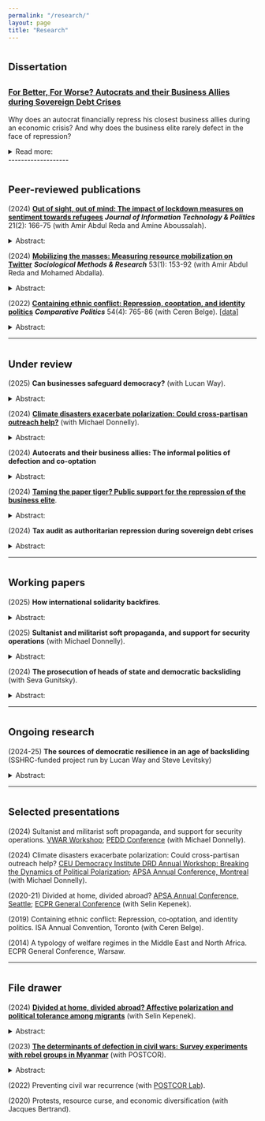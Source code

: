 ```yaml
---
permalink: "/research/"
layout: page
title: "Research"
---
```


# <span style="font-size: 20px; ">Dissertation</span>
## <span style="font-size: 16px; "> [For Better, For Worse? Autocrats and their Business Allies during Sovereign Debt Crises](https://tspace.library.utoronto.ca/handle/1807/140563) </span>

Why does an autocrat financially repress his closest business allies during an economic crisis? And why does the business elite rarely defect in the face of repression?

<details> <summary>Read more:</summary>
On the one hand, the financial extortion of the wealthy businesspeople may provide a quick windfall for the regime to survive through a prolonged fiscal crisis. Indeed, the financial shakedown of businesses during economic downturns is quite common across different types of autocratic regimes. However, it is also risky: autocrats may damage their reputation in the international markets with coercive acts like expropriations. Violent repression of political insiders may also trigger collective elite dissent against the regime. Endowed with structural and disruptive power, the business elite may defect from the regime by mobilizing protests and funding the opposition. And yet, despite these inherent risks, dictators choose to financially extort or purge their business allies during economic crises. One might expect dictator’s business allies to defect from the regime in the face of financial repression. However, on average, they do not. The available data suggest that business opposition to autocratic regimes is a rare event. Why?

<p>
In my dissertation, I argue that autocrats can financially coerce their business allies during sovereign debt crises with little political cost. They do so by relying on less intensive coercive tactics like tax audits. The co-opted business elite also presents a politically expedient target for repression. First, they can be incorporated into the support coalition in exchange for material benefits without institutional power-sharing concessions. That is why they are relatively easy targets for coercion and less likely to defect from the regime during major crises. Second, due to cronyism and corruption, they lack public support, and the dictator can easily mobilize public opinion to justify their repression and frame it as a crackdown on corruption. In other words, co-optation is a poisonous pill for businesses. The politically connected business elite become punching bags for the dictator during major crises without a credible threat of defection. Once co-opted, the cards get stacked against them, despite their structural power.
</p>
</details>
-------------------

# <span style="font-size: 20px; ">Peer-reviewed publications</span>

(2024) **[Out of sight, out of mind: The impact of lockdown measures on sentiment towards refugees](https://www.tandfonline.com/doi/full/10.1080/19331681.2023.2183301#:~:text=The%20findings%20suggest%20that%20the,in%20response%20to%20the%20pandemic.)** ***Journal of Information Technology & Politics*** 21(2): 166-75 (with Amir Abdul Reda and Amine Aboussalah). 
<details> <summary>Abstract:</summary> How did COVID-19 related movement restrictions impact sentiment toward refugees? Existing theories offer conflicting answers. On the one hand, contact theories suggest that movement restrictions might reduce casual interactions with refugees, leading to less negative sentiments. On the other hand, integrated threat theories suggest refugees may be perceived as a security threat and blamed for these movement restrictions in the first place. To gauge the effect of movement restrictions, we investigate the effect of physical isolation on sentiments toward refugees in Turkey by using a novel dataset. We use Google Mobility Reports’ measurements of movement and our measures of sentiments toward refugees using refugee-related tweets from Turkey. Statistical analysis shows that xenophobic sentiment generally decreased during the pandemic. Our study shows that different types of reduced mobility correlate with increased sympathy toward refugees: the more people stay at home, the more positive sentiments toward refugees they exhibit on Twitter. We conclude by proposing two possible causal mechanisms for these findings. The findings suggest that the absence of casual contact with refugees may yield less negative sentiment, and/or that a rally around the flag mechanism yields unprecedented levels of social solidarity in response to the pandemic.
</details>

(2024) **[Mobilizing the masses: Measuring resource mobilization on Twitter](https://journals.sagepub.com/doi/10.1177/0049124120986197)** ***Sociological Methods & Research*** 53(1): 153-92 (with Amir Abdul Reda and Mohamed Abdalla). 
<details> <summary>Abstract:</summary> How can we measure the resource mobilization (RM) efforts of social movements on Twitter? In this article, we create the first-ever measure of social movements’ RM efforts on a social media platform. To this aim, we create a four-conditional lexicon that can parse through tweets and identify those concerned with RM. We also create a simple RM score that can be plotted in a time series format to track the RM efforts of social movements in real-time. We use our tools with millions of tweets from the United States streamed between November 28, 2018, and February 11, 2019, to demonstrate how our measure can help us estimate the saliency and persistency of social movements’ RM efforts. We find that our measure captures RM by successfully cross-checking the variation of this score against protest events in the United States during the same time frame. Finally, we illustrate the descriptive and qualitative utility of our tools for understanding social movements by running conventional topic modeling algorithms on the tweets that were used to compute the RM score and point at specific avenues for theory building and testing. </details>

(2022) **[Containing ethnic conflict: Repression, cooptation, and identity politics](https://www-ingentaconnect-com.myaccess.library.utoronto.ca/content/cuny/cp/2022/00000054/00000004/art00009;jsessionid=2tmvwvakp99lp.x-ic-live-01)** ***Comparative Politics*** 54(4): 765-86 (with Ceren Belge). \[[data\]](https://github.com/semuhi/cp-ethnic-conflict) 
<details> <summary>Abstract:</summary> Why do states target some civilians with collective punishment while coopting others with material goods during an ethnic civil war? This article examines how the Turkish government calibrated its repression and cooptation policies towards the Kurdish population during the counterinsurgency of the 1990s. In contrast to the situational conflict dynamics emphasized by the civil war literature, we explain the distribution of cooptation and repression with the state's identity policy: government policies were more punitive in areas that displayed strong Kurdish linguistic/political identity, or high tribal concentration, while they were more cooptative where the government had fostered a Sunni-Muslim Kurdish identity. The study is based on a novel dataset that includes information about displacement, tribal concentration, and violent events from archival sources. </details>


-------------------

# <span style="font-size: 20px; ">Under review</span>

(2025) **Can businesses safeguard democracy?** (with Lucan Way). 
<details> <summary> Abstract:</summary> While capitalism today is widely seen as a threat to democracy, the free market in fact plays a central role in fostering pluralism. Neoliberal policies are certainly not required for democratic transition or survival.  However, a strong private sector often possesses the wealth and autonomy to finance opposition and promote an independent civil society. At the same time, even rich and powerful private sectors in high-income countries may be vulnerable to government pressure with regulatory coercion – a fact that makes these countries potentially susceptible to democratic backsliding. Indeed, state capture of business – more than business capture of the state – represents the most direct threat to democratic survival. </details>

(2024) **[Climate disasters exacerbate polarization: Could cross-partisan outreach help?](assets/pdf/Natural_Disaster_Polarization_20240520.pdf)** (with Michael Donnelly). 
<details> <summary>Abstract:</summary> Can cross-partisan post-disaster solidarity help depolarize? The impact of natural hazards on polarization is mixed, as elite responses mediate effects. Using two country- year-level datasets, we show that wildfires and flood exposure, on average, exacerbate polarization. We then test the effectiveness of cross-partisan relief aid by Turkey’s main opposition, using an in-person survey experiment. Turkey, an electoral autocracy with intense polarization, government propaganda, and ethnic conflict, presents a hard test case. Our findings reveal that costly public acts may increase political tolerance toward the opposition, despite government propaganda. However, it backfires in terms of affective polarization, leading to perceptions of hypocrisy not just among pro-government voters, but also among ethnic minority in opposition. These results suggest that conventional depolarization tools may have unintended and divergent consequences. </details>

(2024) **Autocrats and their business allies: The informal politics of defection and co-optation**
<details> <summary>Abstract:</summary> Why do (not) business allies defect from authoritarian regimes? An emerging scholarship shows that connected businesses face high political risk, and the autocrat can shake down his business allies during a major economic crisis. And yet, despite their structural and disruptive power, the business elite rarely switches to opposition. I argue that this unusual loyalty does not always stem from credible power-sharing. The more material quid pro quo the business elite engages with the dictator, the less they can credibly threaten him with defection. I present a bargaining game between the dictator and his business allies and test these ideas using a country-year-level dataset of 76 countries for the time period 1992-2019. The results indicate that higher degrees of patrimonial co-optation and sovereign debt crises lower the risk of business opposition to the regime. These findings have implications for our understanding of elite defection that even informal, non-institutional tools of co-optation can effectively deter defection. </details>

(2024) **[Taming the paper tiger? Public support for the repression of the business elite](https://osf.io/zqcyt)**. 
<details> <summary>Abstract:</summary> Why do autocrats financially repress their closest allies during economic downturns? In response to a fiscal crisis, an autocrat may narrow his base, but these purges may backfire and trigger coups and defection. I argue that autocrats take public opinion seriously for decisions of financial repression, and lacking public popularity, their business allies are politically expedient targets. I created visual conjoints with fake LinkedIn profiles of businesspeople and measured people’s support for their repression in Turkey, varying cues of co-optation, and their firm’s characteristics. The results indicate that people are more likely to condone the extra-taxation of the co-opted business elite, who are perceived as rent seekers responsible for the economic crisis. Then I discuss the findings’ external validity with illustrative cases from different types of autocratic regimes. This article contributes to growing scholarships on autocratic legitimacy, micro-level determinants of purges, and the cost of political-connectedness.</details>

(2024) **Tax audit as authoritarian repression during sovereign debt crises** 
<details> <summary>Abstract:</summary> Why do autocrats financially repress some businesses during economic crises? While the financial extortion of businesses may return quick rents during downturns, such coercion in the middle of a crisis may also backfire with defection and reputational costs. Therefore, the regime would strategically calibrate the target and the tool of coercion. I argue that co-opted businesses present a politically expedient target during economic crises. To that aim, autocrats deploy tax audits against these companies as a technical tool of financial repression. I test these ideas using firm-level data from over 32000 companies in 40 electoral autocracies. The findings show that even though tax audits are less likely during sovereign debt crises, that is not true for firms that have secured a public contract. They are more likely and more frequently to be inspected by the tax authorities, especially during debt crises. The results have significant implications for state-business relations under autocratic regimes. </details>

-------------------

# <span style="font-size: 20px; ">Working papers</span>

(2025) **How international solidarity backfires**. 
<details> <summary>Abstract:</summary> Western foreign aid (development and democracy assistance) are more and more clearly and publicly linked to national security and strategic interests. Such shift may have unintended consequences. In recipient countries with high levels of polarization and government propaganda, such ‘securitization’ may further politicize a society, discredit international organizations, and be exploited by autocrats/populists for political gains. In such context, even politically least controversial humanitarian assistance (such as post-disaster recovery aid by Western countries) may be politicized and backfire -- they would not just drive support for the government, but also reduce trust in international organizations and increase skepticism, by fueling conspiratorial thinking, and evoking emotions and considerations that reinforce government's propaganda talking points. To test these ideas, I conducted an online survey experiment with a sample of the general population in Turkey to assess the effect of different types of solidarity post-disaster: conditional, unconditional, and strategic, and whether they are effective in countering government propaganda that dismisses them as disingenuous and hypocrisy. The findings have significant implications for foreign aid strategies in the context of democracy support and protection. </details>
  
(2025) **Sultanist and militarist soft propaganda, and support for security operations** (with Michael Donnelly). 
<details> <summary>Abstract:</summary> How does autocratic soft propaganda impact support for security operations at home and abroad? Autocratic regimes allocate significant resources for TV series and movies to manufacture public support and boost nationalism. Despite the growing scholarship, we still do not know enough to what extent different types of soft propaganda effectively generate support for military operations. To that aim, we conducted a pre-registered in-person experiment with a representative sample of the Turkish population to measure the varying effects of government-funded militarist and neo-Ottomanist TV series on support for cross-border military operations and domestic police operations. The findings suggest that we should take fiction seriously – neo-Ottomanist TV series significantly increase support for scaling up security operations abroad among religious pro-regime voters, while militarist scripts drive similar attitudes with nationalists. Both scripts fuel anti-Israel sentiments among government supporters. The results show that autocrats cater soft propaganda to different ideological groups within their support base and to varying degrees of effectiveness.</details>

(2024) **The prosecution of heads of state and democratic backsliding** (with Seva Gunitsky).
<details> <summary>Abstract:</summary> A new leader-level dataset on the cases of prosecutions of former heads of state or government in democratic regimes since 1990. </details>

-------------------

# <span style="font-size: 20px; ">Ongoing research</span>
(2024-25) **The sources of democratic resilience in an age of backsliding** (SSHRC-funded project run by Lucan Way and Steve Levitsky)
<details> <summary>Abstract:</summary> You may find further details on the argument <a href="https://www.journalofdemocracy.org/articles/democracys-surprising-resilience/">here</a>. </details>

-------------------

# <span style="font-size: 20px; ">Selected presentations</span>

(2024) Sultanist and militarist soft propaganda, and support for security operations. [VWAR Workshop](http://authoritarianregimes.net); [PEDD Conference](https://www.wiwi.uni-muenster.de/loep/en/pedd) (with Michael Donnelly).

(2024) Climate disasters exacerbate polarization: Could cross-partisan outreach help? [CEU Democracy Institute DRD Annual Workshop: Breaking the Dynamics of Political Polarization](https://democracyinstitute.ceu.edu/projects/politics-polarization); [APSA Annual Conference, Montreal](https://tinyurl.com/yyaeljsh) (with Michael Donnelly).

(2020-21) Divided at home, divided abroad? [APSA Annual Conference, Seattle](https://tinyurl.com/yfudmjpw); [ECPR General Conference](https://ecpr.eu/Events/Event/PaperDetails/57133) (with Selin Kepenek). 

(2019) Containing ethnic conflict: Repression, co‑optation, and identity politics. ISA Annual Convention, Toronto (with Ceren Belge).  

(2014) A typology of welfare regimes in the Middle East and North Africa. ECPR General Conference, Warsaw. 

-------------------

# <span style="font-size: 20px; ">File drawer</span>

(2024) **[Divided at home, divided abroad? Affective polarization and political tolerance among migrants](https://www.researchgate.net/publication/354914015_Divided_at_Home_Divided_Abroad)** (with Selin Kepenek). 
<details> <summary>Abstract:</summary> How does polarization at home shape social network formation and political tolerance among immigrants? The existing scholarship suggests that networks with co-nationals in the country of destination can potentially provide a ‘haven’ for newcomers and facilitate their search for jobs, accommodation, and social connections. However, the impact of polarization in the home country on these everyday interactions between immigrants is understudied. We conducted two survey experiments in Turkey using a novel visual treatment of fake Facebook profiles, and replicated the designs in Canada. Our results indicate that home country polarization between regime supporters and opponents travels abroad. Under high polarization in the home country, anti-government immigrants are significantly less likely to help and socially engage with government-supporting co-nationals and tolerate political activities in the host country. However, despite high political polarization at home between anti-government groups, this divisiveness disappears abroad, as they are as likely to support, politically tolerate, and socially engage with each other. The findings offer insight into the mechanisms through which polarization at home can diffuse abroad and how contextual factors can mitigate affective polarization. </details>

(2023) **[The determinants of defection in civil wars: Survey experiments with rebel groups in Myanmar](https://osf.io/k9tnr/)** (with POSTCOR). 
<details> <summary>Abstract:</summary> We will conduct list and conjoint experiments through online surveys with active armed group members in Myanmar and the Philippines to better understand rebel retention. We also hope to establish some priors for future experimental research with active rebel group members. To what extent do they strategically misreport? Are they less attentive compared to the general population? Do they differ in terms of their values/attitudes, including trust in institutions, life satisfaction, and attitudes toward democracy? </details>

(2022) Preventing civil war recurrence (with [POSTCOR Lab](https://www.postcorlab.com/)).

(2020) Protests, resource curse, and economic diversification (with Jacques Bertrand).
